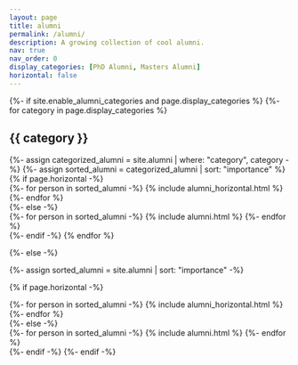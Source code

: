 ```yaml
---
layout: page
title: alumni
permalink: /alumni/
description: A growing collection of cool alumni.
nav: true
nav_order: 0
display_categories: [PhD Alumni, Masters Alumni]
horizontal: false
---
```


<!-- pages/alumni.md -->
<div class="projects">
{%- if site.enable_alumni_categories and page.display_categories %}
  <!-- Display categorized alumni -->
  {%- for category in page.display_categories %}
  <h2 class="category">{{ category }}</h2>
  {%- assign categorized_alumni = site.alumni | where: "category", category -%}
  {%- assign sorted_alumni = categorized_alumni | sort: "importance" %}
  <!-- Generate cards for each person -->
  {% if page.horizontal -%}
  <div class="container">
    <div class="row row-cols-2">
    {%- for person in sorted_alumni -%}
      {% include alumni_horizontal.html %}
    {%- endfor %}
    </div>
  </div>
  {%- else -%}
  <div class="grid">
    {%- for person in sorted_alumni -%}
      {% include alumni.html %}
    {%- endfor %}
  </div>
  {%- endif -%}
  {% endfor %}

{%- else -%}
<!-- Display alumni without categories -->
  {%- assign sorted_alumni = site.alumni | sort: "importance" -%}
  <!-- Generate cards for each person -->
  {% if page.horizontal -%}
  <div class="container">
    <div class="row row-cols-2">
    {%- for person in sorted_alumni -%}
      {% include alumni_horizontal.html %}
    {%- endfor %}
    </div>
  </div>
  {%- else -%}
  <div class="grid">
    {%- for person in sorted_alumni -%}
      {% include alumni.html %}
    {%- endfor %}
  </div>
  {%- endif -%}
{%- endif -%}
</div>
